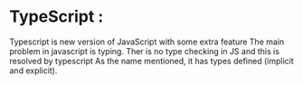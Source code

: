 # TypeScript : 


Typescript is new version of JavaScript with some extra feature
The main problem in javascript is typing. Ther is no type checking in JS and this is resolved by typescript 
As the name mentioned, it has types defined (implicit and explicit). 
